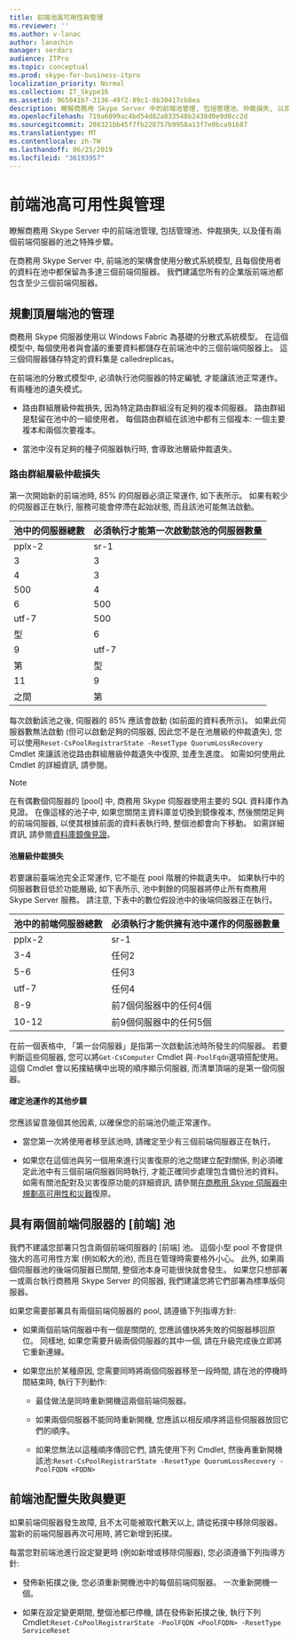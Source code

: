 ```yaml
---
title: 前端池高可用性與管理
ms.reviewer: ''
ms.author: v-lanac
author: lanachin
manager: serdars
audience: ITPro
ms.topic: conceptual
ms.prod: skype-for-business-itpro
localization_priority: Normal
ms.collection: IT_Skype16
ms.assetid: 965041b7-3136-49f2-89c1-8b30417cb8ea
description: 瞭解商務用 Skype Server 中的前端池管理, 包括管理池、仲裁損失, 以及僅有兩個前端伺服器的池之特殊步驟。
ms.openlocfilehash: 719a6099ac4bd54d82a833548b2438d0e9d8cc2d
ms.sourcegitcommit: 208321bb45f7fb228757b9958a13f7e0bca91687
ms.translationtype: MT
ms.contentlocale: zh-TW
ms.lasthandoff: 06/25/2019
ms.locfileid: "36193957"
---
```

# <a name="front-end-pool-high-availability-and-management"></a>前端池高可用性與管理
 
瞭解商務用 Skype Server 中的前端池管理, 包括管理池、仲裁損失, 以及僅有兩個前端伺服器的池之特殊步驟。
  
在商務用 Skype Server 中, 前端池的架構會使用分散式系統模型, 且每個使用者的資料在池中都保留為多達三個前端伺服器。 我們建議您所有的企業版前端池都包含至少三個前端伺服器。 
  
## <a name="planning-for-the-management-of-front-end-pools"></a>規劃頂層端池的管理

 商務用 Skype 伺服器使用以 Windows Fabric 為基礎的分散式系統模型。 在這個模型中, 每個使用者與會議的重要資料都儲存在前端池中的三個前端伺服器上。 這三個伺服器儲存特定的資料集是 calledreplicas。
  
在前端池的分散式模型中, 必須執行池伺服器的特定編號, 才能讓該池正常運作。 有兩種池的遺失模式。
  
- 路由群組層級仲裁損失, 因為特定路由群組沒有足夠的複本伺服器。 路由群組是駐留在池中的一組使用者。 每個路由群組在該池中都有三個複本: 一個主要複本和兩個次要複本。
    
- 當池中沒有足夠的種子伺服器執行時, 會導致池層級仲裁遺失。 
    
### <a name="routing-group-level-quorum-loss"></a>路由群組層級仲裁損失

第一次開始新的前端池時, 85% 的伺服器必須正常運作, 如下表所示。 如果有較少的伺服器正在執行, 服務可能會停滯在起始狀態, 而且該池可能無法啟動。
  
|池中的伺服器總數  <br/> |必須執行才能第一次啟動該池的伺服器數量  <br/> |
|:-----|:-----|
|pplx-2  <br/> |sr-1  <br/> |
|3  <br/> |3  <br/> |
|4  <br/> |3  <br/> |
|500  <br/> |4  <br/> |
|6  <br/> |500  <br/> |
|utf-7  <br/> |500  <br/> |
|型  <br/> |6  <br/> |
|9  <br/> |utf-7  <br/> |
|第  <br/> |型  <br/> |
|11  <br/> |9  <br/> |
|之間  <br/> |第  <br/> |
   
每次啟動該池之後, 伺服器的 85% 應該會啟動 (如前面的資料表所示)。 如果此伺服器數無法啟動 (但可以啟動足夠的伺服器, 因此您不是在池層級的仲裁遺失), 您可以使用`Reset-CsPoolRegistrarState -ResetType QuorumLossRecovery` Cmdlet 來讓該池從路由群組層級仲裁遺失中復原, 並產生進度。 如需如何使用此 Cmdlet 的詳細資訊, 請<link Reset-CsPoolRegistrarState>參閱。
  
> [!NOTE]
> 在有偶數個伺服器的 [pool] 中, 商務用 Skype 伺服器使用主要的 SQL 資料庫作為見證。 在像這樣的池子中, 如果您關閉主資料庫並切換到鏡像複本, 然後關閉足夠的前端伺服器, 以使其根據前面的資料表執行時, 整個池都會向下移動。 如需詳細資訊, 請參閱[資料庫鏡像見證](https://go.microsoft.com/fwlink/?LinkId=393672)。 
  
#### <a name="pool-level-quorum-loss"></a>池層級仲裁損失

若要讓前臺端池完全正常運作, 它不能在 pool 階層的仲裁遺失中。 如果執行中的伺服器數目低於功能層級, 如下表所示, 池中剩餘的伺服器將停止所有商務用 Skype Server 服務。 請注意, 下表中的數位假設池中的後端伺服器正在執行。
  
|池中的前端伺服器總數  <br/> |必須執行才能供擁有池中運作的伺服器數量  <br/> |
|:-----|:-----|
|pplx-2  <br/> |sr-1  <br/> |
|3-4  <br/> |任何2  <br/> |
|5-6  <br/> |任何3  <br/> |
|utf-7  <br/> |任何4  <br/> |
|8-9  <br/> |前7個伺服器中的任何4個  <br/> |
|10-12  <br/> |前9個伺服器中的任何5個  <br/> |
   
在前一個表格中, 「第一台伺服器」是指第一次啟動該池時所發生的伺服器。 若要判斷這些伺服器, 您可以將`Get-CsComputer` Cmdlet 與`-PoolFqdn`選項搭配使用。 這個 Cmdlet 會以拓撲結構中出現的順序顯示伺服器, 而清單頂端的是第一個伺服器。
  
#### <a name="additional-steps-to-ensure-pools-are-functional"></a>確定池運作的其他步驟

您應該留意幾個其他因素, 以確保您的前端池仍能正常運作。
  
- 當您第一次將使用者移至該池時, 請確定至少有三個前端伺服器正在執行。
    
- 如果您在這個池與另一個用來進行災害復原的池之間建立配對關係, 則必須確定此池中有三個前端伺服器同時執行, 才能正確同步處理包含備份池的資料。 如需有關池配對及災害復原功能的詳細資訊, 請參閱[在商務用 Skype 伺服器中規劃高可用性和災難](high-availability-and-disaster-recovery.md)復原。 
    
## <a name="front-end-pool-with-two-front-end-servers"></a>具有兩個前端伺服器的 [前端] 池

我們不建議您部署只包含兩個前端伺服器的 [前端] 池。 這個小型 pool 不會提供強大的高可用性方案 (例如較大的池), 而且在管理時需要格外小心。 此外, 如果兩個伺服器池的後端伺服器已關閉, 整個池本身可能很快就會發生。 如果您只想部署一或兩台執行商務用 Skype Server 的伺服器, 我們建議您將它們部署為標準版伺服器。
  
如果您需要部署具有兩個前端伺服器的 pool, 請遵循下列指導方針:
  
- 如果兩個前端伺服器中有一個是關閉的, 您應該儘快將失敗的伺服器移回原位。 同樣地, 如果您需要升級兩個伺服器的其中一個, 請在升級完成後立即將它重新連線。
    
- 如果您出於某種原因, 您需要同時將兩個伺服器移至一段時間, 請在池的停機時間結束時, 執行下列動作:
    
  - 最佳做法是同時重新開機這兩個前端伺服器。 
    
  - 如果兩個伺服器不能同時重新開機, 您應該以相反順序將這些伺服器放回它們的順序。
    
  - 如果您無法以這種順序傳回它們, 請先使用下列 Cmdlet, 然後再重新開機該池:`Reset-CsPoolRegistrarState -ResetType QuorumLossRecovery -PoolFQDN <FQDN>`
    
## <a name="front-end-pool-configuration-failures-and-changes"></a>前端池配置失敗與變更

如果前端伺服器發生故障, 且不太可能被取代數天以上, 請從拓撲中移除伺服器。 當新的前端伺服器再次可用時, 將它新增到拓撲。
  
每當您對前端池進行設定變更時 (例如新增或移除伺服器), 您必須遵循下列指導方針:
  
- 發佈新拓撲之後, 您必須重新開機池中的每個前端伺服器。 一次重新開機一個。
    
- 如果在設定變更期間, 整個池都已停機, 請在發佈新拓撲之後, 執行下列 Cmdlet:`Reset-CsPoolRegistrarState -PoolFQDN <PoolFQDN> -ResetType ServiceReset`
    


